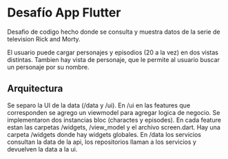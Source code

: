 # Desafío App Flutter

Desafio de codigo hecho donde se consulta y muestra datos de la serie de television Rick and Morty.

El usuario puede cargar personajes y episodios (20 a la vez) en dos vistas distintas. Tambien hay vista de personaje, que le permite al usuario buscar un personaje por su nombre.

## Arquitectura

Se separo la UI de la data (/data y /ui). En /ui en las features que corresponden se agrego un viewmodel para agregar logica de negocio. Se implementaron dos instancias bloc (charactes y episodes). En cada feature estan las carpetas /widgets, /view_model y el archivo screen.dart. Hay una carpeta /widgets donde hay widgets globales. 
En /data los servicios consultan la data de la api, los repositorios llaman a los servicios y devuelven la data a la ui.

